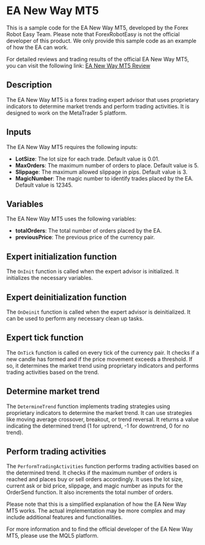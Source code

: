 # EA New Way MT5

This is a sample code for the EA New Way MT5, developed by the Forex Robot Easy Team. Please note that ForexRobotEasy is not the official developer of this product. We only provide this sample code as an example of how the EA can work.

For detailed reviews and trading results of the official EA New Way MT5, you can visit the following link: [EA New Way MT5 Review](https://forexroboteasy.com/forex-robot-review/ea-new-way-mt5-review-secure-purchase-bonus-guide/)

## Description

The EA New Way MT5 is a forex trading expert advisor that uses proprietary indicators to determine market trends and perform trading activities. It is designed to work on the MetaTrader 5 platform.

## Inputs

The EA New Way MT5 requires the following inputs:

- **LotSize**: The lot size for each trade. Default value is 0.01.
- **MaxOrders**: The maximum number of orders to place. Default value is 5.
- **Slippage**: The maximum allowed slippage in pips. Default value is 3.
- **MagicNumber**: The magic number to identify trades placed by the EA. Default value is 12345.

## Variables

The EA New Way MT5 uses the following variables:

- **totalOrders**: The total number of orders placed by the EA.
- **previousPrice**: The previous price of the currency pair.

## Expert initialization function

The `OnInit` function is called when the expert advisor is initialized. It initializes the necessary variables.

## Expert deinitialization function

The `OnDeinit` function is called when the expert advisor is deinitialized. It can be used to perform any necessary clean up tasks.

## Expert tick function

The `OnTick` function is called on every tick of the currency pair. It checks if a new candle has formed and if the price movement exceeds a threshold. If so, it determines the market trend using proprietary indicators and performs trading activities based on the trend.

## Determine market trend

The `DetermineTrend` function implements trading strategies using proprietary indicators to determine the market trend. It can use strategies like moving average crossover, breakout, or trend reversal. It returns a value indicating the determined trend (1 for uptrend, -1 for downtrend, 0 for no trend).

## Perform trading activities

The `PerformTradingActivities` function performs trading activities based on the determined trend. It checks if the maximum number of orders is reached and places buy or sell orders accordingly. It uses the lot size, current ask or bid price, slippage, and magic number as inputs for the OrderSend function. It also increments the total number of orders.

Please note that this is a simplified explanation of how the EA New Way MT5 works. The actual implementation may be more complex and may include additional features and functionalities.

For more information and to find the official developer of the EA New Way MT5, please use the MQL5 platform.
